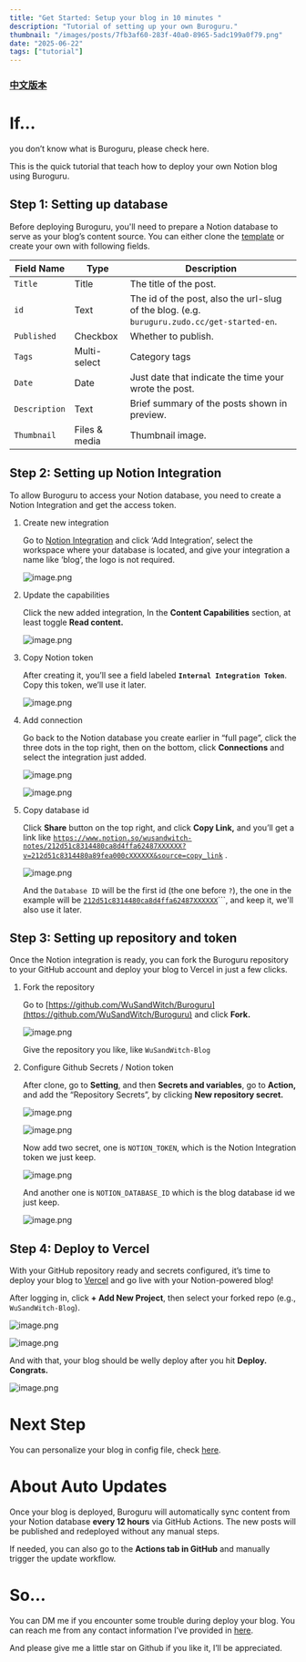 ```yaml
---
title: "Get Started: Setup your blog in 10 minutes "
description: "Tutorial of setting up your own Buroguru."
thumbnail: "/images/posts/7fb3af60-283f-40a0-8965-5adc199a0f79.png"
date: "2025-06-22"
tags: ["tutorial"]
---
```


### [中文版本](https://buroguru.zudo.cc/posts/get-started-zh)


# If…


you don’t know what is Buroguru, please check here.


This is the quick tutorial that teach how to deploy your own Notion blog using Buroguru.


## Step 1: Setting up database


Before deploying Buroguru, you'll need to prepare a Notion database to serve as your blog’s content source. You can either clone the [template](/21ad51c831448068b621f3b5def5dd2d) or create your own with following fields.


| Field Name    | Type          | Description                                                                                 |
| ------------- | ------------- | ------------------------------------------------------------------------------------------- |
| `Title`       | Title         | The title of the post.                                                                      |
| `id`          | Text          | The id of the post, also the url-slug of the blog. (e.g. `buruguru.zudo.cc/get-started-en`. |
| `Published`   | Checkbox      | Whether to publish.                                                                         |
| `Tags`        | Multi-select  | Category tags                                                                               |
| `Date`        | Date          | Just date that indicate the time your wrote the post.                                       |
| `Description` | Text          | Brief summary of the posts shown in preview.                                                |
| `Thumbnail`   | Files & media | Thumbnail image.                                                                            |


## Step 2: Setting up Notion Integration


To allow Buroguru to access your Notion database, you need to create a Notion Integration and get the access token.

1. Create new integration

	Go to [Notion Integration](https://www.notion.so/profile/integrations) and click ‘Add Integration’, select the workspace where your database is located, and give your integration a name like ‘blog’, the logo is not required.


	![image.png](/images/posts/846588aa-1455-4837-9d62-52d27561120b.png)

2. Update the capabilities

	Click the new added integration, In the **Content Capabilities** section, at least toggle **Read content.**


	![image.png](/images/posts/83125d41-2d34-4bb8-9771-6456f169da12.png)

3. Copy Notion token

	After creating it, you’ll see a field labeled **`Internal Integration Token`**. Copy this token, we’ll use it later.


	![image.png](/images/posts/3ec681af-78d2-427c-8c6b-8ae7442245f8.png)

4. Add connection

	Go back to the Notion database you create earlier in “full page”, click the three dots in the top right, then on the bottom, click **Connections** and select the integration just added.


	![image.png](/images/posts/be38f4c2-1021-4069-a055-2186c585c962.png)


	![image.png](/images/posts/9c165c61-9281-49b9-a9d0-dc1b1a17527d.png)

5. Copy database id

	Click **Share** button on the top right, and click **Copy Link,** and you’ll get a link like [`https://www.notion.so/wusandwitch-notes/212d51c8314480ca8d4ffa62487XXXXXX?v=212d51c8314480a89fea000cXXXXXX&source=copy_link`](https://www.notion.so/wusandwitch-notes/212d51c8314480ca8d4ffa624873e734?v=212d51c8314480a89fea000c43f4e73f) .


	![image.png](/images/posts/bfc6cdda-1668-494b-b9c2-7eefd8cbef63.png)


	And the `Database ID` will be the first id (the one before `?`), the one in the example will be  [`212d51c8314480ca8d4ffa62487XXXXXX`](https://www.notion.so/wusandwitch-notes/212d51c8314480ca8d4ffa624873e734?v=212d51c8314480a89fea000c43f4e73f)```, and keep it, we'll also use it later.


## Step 3: Setting up repository and token


Once the Notion integration is ready, you can fork the Buroguru repository to your GitHub account and deploy your blog to Vercel in just a few clicks.

1. Fork the repository

	Go to [https://github.com/WuSandWitch/Buroguru](https://github.com/WuSandWitch/Buroguru) and click **Fork.**


	![image.png](/images/posts/b83349dc-601a-4a86-b3cf-76afc0362b05.png)


	Give the repository you like, like `WuSandWitch-Blog`

2. Configure Github Secrets /  Notion token

	After clone, go to **Setting**, and then **Secrets and variables**, go to **Action,** and add the “Repository Secrets”, by clicking **New repository secret.**


	![image.png](/images/posts/472e158a-92b9-474d-abbd-5f904ae30825.png)


	![image.png](/images/posts/881d86e9-e7b3-46e2-909a-8c6a4a69c19f.png)


	Now add two secret, one is `NOTION_TOKEN`, which is the Notion Integration token we just keep.


	![image.png](/images/posts/cc70a769-e829-459b-943f-dad93543c039.png)


	And another one is `NOTION_DATABASE_ID` which is the blog database id we just keep.


	![image.png](/images/posts/d9b404a3-ea30-47f1-8d6f-ce4994bfdab0.png)


## Step 4: Deploy to Vercel


With your GitHub repository ready and secrets configured, it’s time to deploy your blog to [Vercel](https://vercel.com/) and go live with your Notion-powered blog!


After logging in, click **+ Add New Project**, then select your forked repo (e.g., `WuSandWitch-Blog`).


![image.png](/images/posts/f1a71702-d3bc-4e88-bde9-447e1c7018af.png)


![image.png](/images/posts/a78652d0-4dc6-4cda-830b-d6ba3a11b1e2.png)


And with that, your blog should be welly deploy after you hit **Deploy. Congrats.**


![image.png](/images/posts/a7ca590f-75a5-441f-944c-8fd8c3429a24.png)


# Next Step


You can personalize your blog in config file, check [here](https://buroguru.zudo.cc/posts/config-guide-en).


# About Auto Updates


Once your blog is deployed, Buroguru will automatically sync content from your Notion database **every 12 hours** via GitHub Actions. The new posts will be published and redeployed without any manual steps.


If needed, you can also go to the **Actions tab in GitHub** and manually trigger the update workflow.


# So…


You can DM me if you encounter some trouble during deploy your blog. You can reach me from any contact information I’ve provided in [here](https://wusandwitch.zudo.cc/).


And please give me a little star on Github if you like it, I’ll be appreciated.

